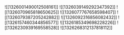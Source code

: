 ![[1326001490012508161]]
![[1326039149292347392]]
![[1326070965818650625]]
![[1326077767658598407]]
![[1326079387205242882]]
![[1326092316856082432]]
![[1326157460344856577]]
![[1326185349698228226]]
![[1326230939169558528]]
![[1326268312137818112]]
